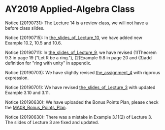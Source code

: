 # AY2019 Applied-Algebra Class
Notice (20190731): The Lecture 14 is a review class, we will not have a before class slides.

Notice (20190715): In [the_slides_of_Lecture_10](https://github.com/uoaworks/Applied-Algebra/blob/master/Lecture10_slides_after_class.pdf), we have added new Example 10.2, 10.5 and 10.6.

Notice (20190711): In [the_slides_of_Lecture_9](https://github.com/uoaworks/Applied-Algebra/blob/master/Lecture9_slides_after_class.pdf), we have revised (1)Theorem 9.3 in page 19 ("Let R be a ring."), (2)Example 9.8 in page 20 and (3)add definition for "ring with unity" in appendix. 

Notice (20190703): We have slightly revised [the_assignment_4](https://github.com/uoaworks/Applied-Algebra/blob/master/Assignment4.pdf) with rigorous expression.

Notice (20190701): We have revised [the_slides_of_Lecture_3](https://github.com/uoaworks/Applied-Algebra/blob/master/Lecture3_slides_after_class.pdf) with updated Example 3.10 and 3.11.

Notice (20190630): We have uploaded the Bonus Points Plan, please check the [MA08_Bonus_Points_Plan](https://github.com/uoaworks/Applied-Algebra/blob/master/%5BImportant%20Notice%5DMA08_Bonus_Points_Plan.pdf).

Notice (20190630): There was a mistake in Example 3.11(2) of Lecture 3. The slides of Lecture 3 are fixed and updated.
